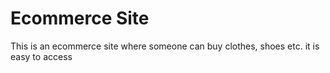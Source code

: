 # Ecommerce Site 

This is an ecommerce site where someone can buy clothes, shoes etc. it is easy to access
